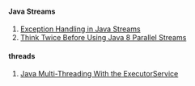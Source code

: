 #### Java Streams
1. [Exception Handling in Java Streams](https://dzone.com/articles/exception-handling-in-java-streams)
2. [Think Twice Before Using Java 8 Parallel Streams](https://dzone.com/articles/think-twice-using-java-8)

#### threads
1. [Java Multi-Threading With the ExecutorService](https://dzone.com/articles/java-concurrency-multi-threading-with-executorserv)
